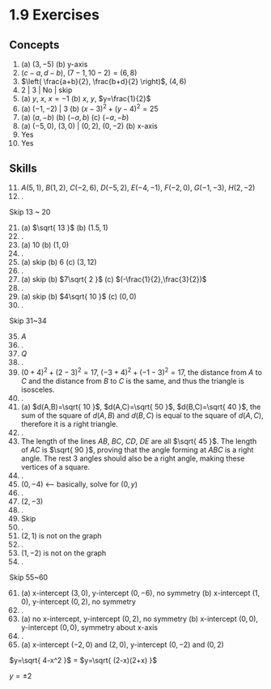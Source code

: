 # 1.9 Exercises

## Concepts

1. (a) $(3, -5)$ (b) y-axis
2. $(c-a, d-b)$, $(7-1, 10-2)=(6, 8)$
3. $\left( \frac{a+b}{2}, \frac{b+d}{2} \right)$, $(4, 6)$
4. $2$ | $3$ | No | skip
5. (a) $y$, $x$, $x=-1$ (b) $x$, $y$, $y=\frac{1}{2}$
6. (a) $(-1, -2)$ | 3 (b) $(x-3)^2+(y-4)^2=25$
7. (a) $(a, -b)$ (b) $(-a, b)$ (c) $(-a, -b)$
8. (a) $(-5, 0)$, $(3, 0)$ | $(0,2)$, $(0, -2)$ (b) x-axis
9. Yes
10. Yes

## Skills

11. $A(5,1)$, $B(1,2)$, $C(-2, 6)$, $D(-5, 2)$, $E(-4,-1)$, $F(-2,0)$, $G(-1,-3)$, $H(2, -2)$
12. .

Skip 13 ~ 20

21. (a) $\sqrt{ 13 }$ (b) $(1.5, 1)$
22. .
23. (a) $10$ (b) $(1, 0)$
24. .
25. (a) skip (b) $6$ (c) $(3, 12)$
26. .
27. (a) skip (b) $7\sqrt{ 2 }$ (c) $(-\frac{1}{2},\frac{3}{2})$
28. .
29. (a) skip (b) $4\sqrt{ 10 }$ (c) $(0,0)$
30. .

Skip 31~34

35. $A$
36. .
37. $Q$
38. .
39. $(0+4)^2+(2-3)^2=17$, $(-3+4)^2+(-1-3)^2=17$, the distance from $A$ to $C$ and the distance from $B$ to $C$ is the same, and thus the triangle is isosceles.
40. .
41. (a) $d(A,B)=\sqrt{ 10 }$, $d(A,C)=\sqrt{ 50 }$, $d(B,C)=\sqrt{ 40 }$, the sum of the square of $d(A,B)$ and $d(B,C)$ is equal to the square of $d(A,C)$, therefore it is a right triangle.
42. .
43. The length of the lines $AB$, $BC$, $CD$, $DE$ are all $\sqrt{ 45 }$. The length of $AC$ is $\sqrt{ 90 }$, proving that the angle forming at $ABC$ is a right angle. The rest 3 angles should also be a right angle, making these vertices of a square.
44. .
45. $(0,-4)$ <-- basically, solve for $(0,y)$
46. .
47. $(2,-3)$
48. .
49. Skip
50. .
51. $(2,1)$ is not on the graph
52. .
53. $(1,-2)$ is not on the graph
54. .

Skip 55~60

61. (a) x-intercept $(3,0)$, y-intercept $(0,-6)$, no symmetry (b) x-intercept $(1,0)$, y-intercept $(0,2)$, no symmetry
62. .
63. (a) no x-intercept, y-intercept $(0,2)$, no symmetry (b) x-intercept $(0,0)$, y-intercept $(0,0)$, symmetry about x-axis
64. .
65. (a) x-intercept $(-2,0)$ and $(2,0)$, y-intercept $(0,-2)$ and $(0,2)$


$y=\sqrt{ 4-x^2 }$ = $y=\sqrt{ (2-x)(2+x) }$

$y=\pm 2$
